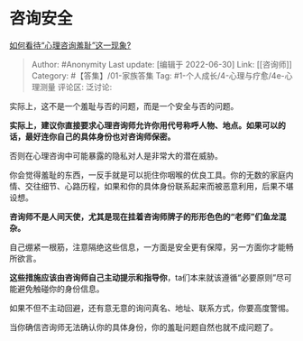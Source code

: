 # 咨询安全
[如何看待“心理咨询羞耻”这一现象?](https://www.zhihu.com/question/502152817/answer/2552711844)

> Author: #Anonymity
> Last update: [编辑于 2022-06-30]
> Link: [[咨询师]]
> Category: #【答集】/01-家族答集
> Tag: #1-个人成长/4-心理与疗愈/4e-心理测量
> 评论区:
> 泛讨论:

实际上，这不是一个羞耻与否的问题，而是一个安全与否的问题。

**实际上，建议你直接要求心理咨询师允许你用代号称呼人物、地点。如果可以的话，最好连你自己的具体身份也对咨询师保密。**

否则在心理咨询中可能暴露的隐私对人是非常大的潜在威胁。

你会觉得羞耻的东西，一反手就是可以扼住你咽喉的优良工具。你的无数的家庭内情、交往细节、心路历程，如果和你的具体身份联系起来而被恶意利用，后果不堪设想。

**咨询师不是人间天使，尤其是现在挂着咨询师牌子的形形色色的“老师”们鱼龙混杂。**

自己绷紧一根筋，注意隔绝这些信息，一方面是安全更有保障，另一方面你才能畅所欲言。

**这些措施应该由咨询师自己主动提示和指导你**，ta们本来就该遵循“必要原则”尽可能避免触碰你的身份信息。

如果不但不主动回避，还有意无意的询问真名、地址、联系方式，你要高度警惕。

当你确信咨询师无法确认你的具体身份，你的羞耻问题自然也就不成问题了。
